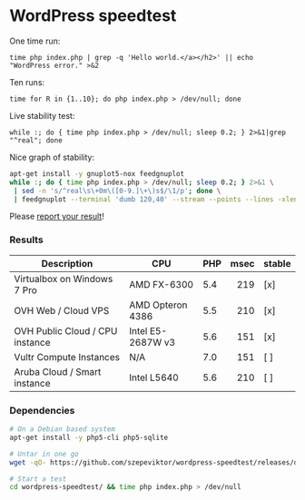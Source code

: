 # WordPress speedtest

One time run:

`time php index.php | grep -q 'Hello world.</a></h2>' || echo "WordPress error." >&2`

Ten runs:

`time for R in {1..10}; do php index.php > /dev/null; done`

Live stability test:

`while :; do { time php index.php > /dev/null; sleep 0.2; } 2>&1|grep "^real"; done`

Nice graph of stability:

```bash
apt-get install -y gnuplot5-nox feedgnuplot
while :; do { time php index.php > /dev/null; sleep 0.2; } 2>&1 \
 | sed -n 's/^real\s\+0m\([0-9.]\+\)s$/\1/p'; done \
 | feedgnuplot --terminal 'dumb 120,40' --stream --points --lines -xlen 30 --set "xtics 10"
```

Please [report your result](https://github.com/szepeviktor/wordpress-speedtest/issues/new)!

### Results

| Description                           | CPU               | PHP | msec   | stable |
| ------------------------------------- | ------------------| --- | ------:| ------ |
| Virtualbox on Windows 7 Pro           | AMD FX-6300       | 5.4 |    219 | [x]    |
| OVH Web / Cloud VPS                   | AMD Opteron 4386  | 5.5 |    210 | [x]    |
| OVH Public Cloud / CPU instance       | Intel E5-2687W v3 | 5.6 |    151 | [x]    |
| Vultr Compute Instances               | N/A               | 7.0 |    151 | [ ]    |
| Aruba Cloud / Smart instance          | Intel L5640       | 5.6 |    210 | [ ]    |


### Dependencies

```bash
# On a Debian based system
apt-get install -y php5-cli php5-sqlite

# Untar in one go
wget -qO- https://github.com/szepeviktor/wordpress-speedtest/releases/download/v0.1.0/wordpress-speedtest.tar.gz|tar xzv

# Start a test
cd wordpress-speedtest/ && time php index.php > /dev/null
```
